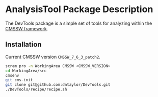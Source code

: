 AnalysisTool Package Description
================================

The DevTools package is a simple set of tools for analyzing within
the [CMSSW framework](https://github.com/cms-sw/cmssw).

Installation
------------

Current CMSSW version ``CMSSW_7_6_3_patch2``.

```bash
scram pro -n WorkingArea CMSSW <CMSSW_VERSION>
cd WorkingArea/src
cmsenv
git cms-init
git clone git@github.com:dntaylor/DevTools.git
./DevTools/recipe/recipe.sh
``` 
